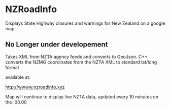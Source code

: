 # NZRoadInfo
Displays State Highway closures and warnings for New Zealand on a google map.

## No Longer under developement

Takes XML from NZTA agency feeds and converts to GeoJson. C++ converts the NZMG coordinates from the NZTA XML to standard lat/long format

available at:

http://wwww.nzroadinfo.xyz

Map will continue to display live NZTA data, updated every 10 minutes on the :00.00
